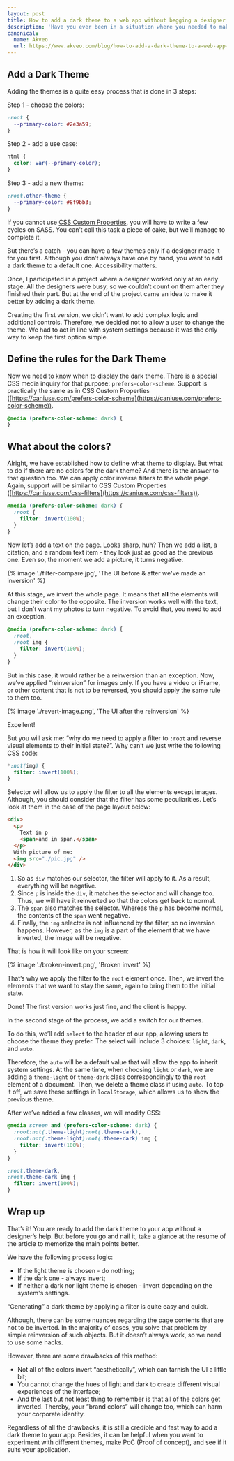```yaml
---
layout: post
title: How to add a dark theme to a web app without begging a designer for help
description: 'Have you ever been in a situation where you needed to make a dark theme for your new app, but there was no designer to help? You are on a deadline, and, seemingly, there is no hope to finish the project in time. If you find yourself in this situation now, you are in the right place to find the way out of it.<p>From this article, you will know how to create a dark theme for your app without a designer’s help. Without further ado, let’s dive into the process.</p>'
canonical:
  name: Akveo
  url: https://www.akveo.com/blog/how-to-add-a-dark-theme-to-a-web-app-without-begging-a-designer-for-help
---
```


## Add a Dark Theme

Adding the themes is a quite easy process that is done in 3 steps:

Step 1 - choose the colors:

```css
:root {
  --primary-color: #2e3a59;
}
```

Step 2 - add a use case:

```css
html {
  color: var(--primary-color);
}
```

Step 3 - add a new theme:

```css
:root.other-theme {
  --primary-color: #8f9bb3;
}
```

If you cannot use [CSS Custom Properties](https://caniuse.com/css-variables), you will have to write a few cycles on SASS. You can’t call this task a piece of cake, but we’ll manage to complete it.

But there’s a catch - you can have a few themes only if a designer made it for you first. Although you don’t always have one by hand, you want to add a dark theme to a default one. Accessibility matters.

Once, I participated in a project where a designer worked only at an early stage. All the designers were busy, so we couldn’t count on them after they finished their part. But at the end of the project came an idea to make it better by adding a dark theme.

Creating the first version, we didn’t want to add complex logic and additional controls. Therefore, we decided not to allow a user to change the theme. We had to act in line with system settings because it was the only way to keep the first option simple.

## Define the rules for the Dark Theme

Now we need to know when to display the dark theme. There is a special CSS media inquiry for that purpose: `prefers-color-scheme`.
Support is practically the same as in CSS Custom Properties ([https://caniuse.com/prefers-color-scheme](https://caniuse.com/prefers-color-scheme)).

```css
@media (prefers-color-scheme: dark) {
}
```

## What about the colors?

Alright, we have established how to define what theme to display. But what to do if there are no colors for the dark theme? And there is the answer to that question too. We can apply color inverse filters to the whole page. Again, support will be similar to CSS Custom Properties ([https://caniuse.com/css-filters](https://caniuse.com/css-filters)).

```css
@media (prefers-color-scheme: dark) {
  :root {
    filter: invert(100%);
  }
}
```

Now let’s add a text on the page. Looks sharp, huh? Then we add a list, a citation, and a random text item - they look just as good as the previous one. Even so, the moment we add a picture, it turns negative.

{% image './filter-compare.jpg', 'The UI before & after we\'ve made an inversion' %}

At this stage, we invert the whole page. It means that **all** the elements will change their color to the opposite. The inversion works well with the text, but I don’t want my photos to turn negative. To avoid that, you need to add an exception.

```css
@media (prefers-color-scheme: dark) {
  :root,
  :root img {
    filter: invert(100%);
  }
}
```

But in this case, it would rather be a reinversion than an exception. Now, we’ve applied “reinversion” for images only. If you have a video or iFrame, or other content that is not to be reversed, you should apply the same rule to them too.

{% image './revert-image.png', 'The UI after the reinversion' %}

Excellent!

But you will ask me: “why do we need to apply a filter to `:root` and reverse visual elements to their initial state?”. Why can’t we just write the following CSS code:

```css
*:not(img) {
  filter: invert(100%);
}
```

Selector will allow us to apply the filter to all the elements except images. Although, you should consider that the filter has some peculiarities. Let’s look at them in the case of the page layout below:

```html
<div>
  <p>
    Text in p
    <span>and in span.</span>
  </p>
  With picture of me:
  <img src="./pic.jpg" />
</div>
```

1. So as `div` matches our selector, the filter will apply to it. As a result, everything will be negative.
2. Since `p` is inside the `div`, it matches the selector and will change too. Thus, we will have it reinverted so that the colors get back to normal.
3. The `span` also matches the selector. Whereas the `p` has become normal, the contents of the `span` went negative.
4. Finally, the `img` selector is not influenced by the filter, so no inversion happens. However, as the `img` is a part of the element that we have inverted, the image will be negative.

That is how it will look like on your screen:

{% image './broken-invert.png', 'Broken invert' %}

That’s why we apply the filter to the `root` element once. Then, we invert the elements that we want to stay the same, again to bring them to the initial state.

Done! The first version works just fine, and the client is happy.

In the second stage of the process, we add a switch for our themes.

To do this, we’ll add `select` to the header of our app, allowing users to choose the theme they prefer. The select will include 3 choices: `light`, `dark`, and `auto`.

Therefore, the `auto` will be a default value that will allow the app to inherit system settings. At the same time, when choosing `light` or `dark`, we are adding a `theme-light` or `theme-dark` class correspondingly to the `root` element of a document. Then, we delete a theme class if using `auto`. To top it off, we save these settings in `localStorage`, which allows us to show the previous theme.

After we’ve added a few classes, we will modify CSS:

```css
@media screen and (prefers-color-scheme: dark) {
  :root:not(.theme-light):not(.theme-dark),
  :root:not(.theme-light):not(.theme-dark) img {
    filter: invert(100%);
  }
}

:root.theme-dark,
:root.theme-dark img {
  filter: invert(100%);
}
```

## Wrap up

That’s it! You are ready to add the dark theme to your app without a designer’s help. But before you go and nail it, take a glance at the resume of the article to memorize the main points better.

We have the following process logic:

- If the light theme is chosen - do nothing;
- If the dark one - always invert;
- If neither a dark nor light theme is chosen - invert depending on the system's settings.

“Generating” a dark theme by applying a filter is quite easy and quick.

Although, there can be some nuances regarding the page contents that are not to be inverted. In the majority of cases, you solve that problem by simple reinversion of such objects. But it doesn’t always work, so we need to use some hacks.

However, there are some drawbacks of this method:

- Not all of the colors invert “aesthetically”, which can tarnish the UI a little bit;
- You cannot change the hues of light and dark to create different visual experiences of the interface;
- And the last but not least thing to remember is that all of the colors get inverted. Thereby, your “brand colors” will change too, which can harm your corporate identity.

Regardless of all the drawbacks, it is still a credible and fast way to add a dark theme to your app. Besides, it can be helpful when you want to experiment with different themes, make PoC (Proof of concept), and see if it suits your application.
